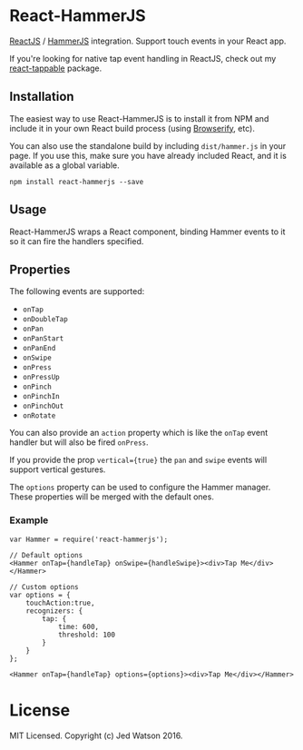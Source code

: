 React-HammerJS
==============

[ReactJS](http://facebook.github.io/react/) / [HammerJS](http://hammerjs.github.io) integration. Support touch events in your React app.

If you're looking for native tap event handling in ReactJS, check out my [react-tappable](https://github.com/JedWatson/react-tappable) package.


## Installation

The easiest way to use React-HammerJS is to install it from NPM and include it in your own React build process (using [Browserify](http://browserify.org), etc).

You can also use the standalone build by including `dist/hammer.js` in your page. If you use this, make sure you have already included React, and it is available as a global variable.

```
npm install react-hammerjs --save
```


## Usage

React-HammerJS wraps a React component, binding Hammer events to it so it can fire the handlers specified.

## Properties

The following events are supported:

* `onTap`
* `onDoubleTap`
* `onPan`
* `onPanStart`
* `onPanEnd`
* `onSwipe`
* `onPress`
* `onPressUp`
* `onPinch`
* `onPinchIn`
* `onPinchOut`
* `onRotate`

You can also provide an `action` property which is like the `onTap` event handler but will also be fired `onPress`.

If you provide the prop `vertical={true}` the `pan` and `swipe` events will support vertical gestures.

The `options` property can be used to configure the Hammer manager. These properties will be merged with the default ones.

### Example

```
var Hammer = require('react-hammerjs');

// Default options
<Hammer onTap={handleTap} onSwipe={handleSwipe}><div>Tap Me</div></Hammer>

// Custom options
var options = {
    touchAction:true,
    recognizers: {
        tap: {
            time: 600,
            threshold: 100
        }
    }
};

<Hammer onTap={handleTap} options={options}><div>Tap Me</div></Hammer>
```


# License

MIT Licensed. Copyright (c) Jed Watson 2016.
